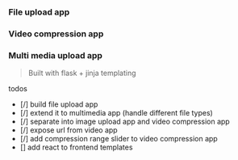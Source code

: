 ### File upload app
### Video compression app
### Multi media upload app
> Built with flask + jinja templating

todos
- [/] build file upload app
- [/] extend it to multimedia app (handle different file types)
- [/] separate into image upload app and video compression app
- [/] expose url from video app
- [/] add compression range slider to video compression app
- [] add react to frontend templates